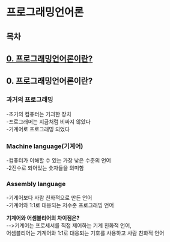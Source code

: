 # 프로그래밍언어론

## 목차
## [0. 프로그래밍언어론이란?](#0-프로그래밍언어론이란)


## 0. 프로그래밍언어론이란?

### 과거의 프로그래밍
-초기의 컴퓨터는 기괴한 장치  
-프로그래머는 지금처럼 비싸지 않았다  
-기계어로 프로그래밍 되었다  

### Machine language(기계어)
-컴퓨터가 이해할 수 있는 가장 낮은 수준의 언어  
-2진수로 되어있는 숫자들을 의미함  

### Assembly language
-기계어보다 사람 친화적으로 만든 언어  
-기계어와 1:1로 대응되는 저수준 프로그래밍 언어  

**기계어와 어셈블리어의 차이점은?**  
-->기계어는 프로세서를 직접 제어하는 기계 친화적 언어,  
   어셈블리어는 기계어와 1:1로 대응되는 기호를 사용하고 사람 친화적 언어